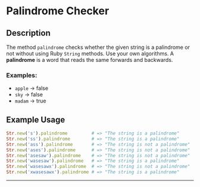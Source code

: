 
# Palindrome Checker

## Description

The method `palindrome` checks whether the given string is a palindrome or not without using Ruby `String` methods. Use your own algorithms. A **palindrome** is a word that reads the same forwards and backwards.

### Examples:

* `apple` → false
* `sky` → false
* `madam` → true

## Example Usage

```ruby
Str.new('s').palindrome         # => "The string is a palindrome"
Str.new('ss').palindrome        # => "The string is a palindrome"
Str.new('ass').palindrome       # => "The string is not a palindrome"
Str.new('ases').palindrome      # => "The string is not a palindrome"
Str.new('asesaw').palindrome    # => "The string is not a palindrome"
Str.new('wasesaw').palindrome   # => "The string is a palindrome"
Str.new('wasesawx').palindrome  # => "The string is not a palindrome"
Str.new('xwasesawx').palindrome # => "The string is a palindrome"
```

---
